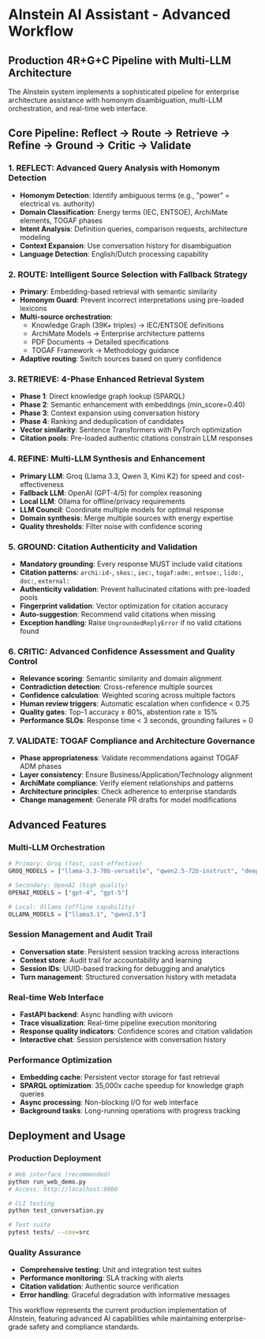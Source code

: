# AInstein AI Assistant - Advanced Workflow

## Production 4R+G+C Pipeline with Multi-LLM Architecture

The AInstein system implements a sophisticated pipeline for enterprise architecture assistance with homonym disambiguation, multi-LLM orchestration, and real-time web interface.

## Core Pipeline: Reflect → Route → Retrieve → Refine → Ground → Critic → Validate

### 1. **REFLECT**: Advanced Query Analysis with Homonym Detection
   - **Homonym Detection**: Identify ambiguous terms (e.g., "power" = electrical vs. authority)
   - **Domain Classification**: Energy terms (IEC, ENTSOE), ArchiMate elements, TOGAF phases
   - **Intent Analysis**: Definition queries, comparison requests, architecture modeling
   - **Context Expansion**: Use conversation history for disambiguation
   - **Language Detection**: English/Dutch processing capability

### 2. **ROUTE**: Intelligent Source Selection with Fallback Strategy
   - **Primary**: Embedding-based retrieval with semantic similarity
   - **Homonym Guard**: Prevent incorrect interpretations using pre-loaded lexicons
   - **Multi-source orchestration**:
     - Knowledge Graph (39K+ triples) → IEC/ENTSOE definitions
     - ArchiMate Models → Enterprise architecture patterns
     - PDF Documents → Detailed specifications
     - TOGAF Framework → Methodology guidance
   - **Adaptive routing**: Switch sources based on query confidence

### 3. **RETRIEVE**: 4-Phase Enhanced Retrieval System
   - **Phase 1**: Direct knowledge graph lookup (SPARQL)
   - **Phase 2**: Semantic enhancement with embeddings (min_score=0.40)
   - **Phase 3**: Context expansion using conversation history
   - **Phase 4**: Ranking and deduplication of candidates
   - **Vector similarity**: Sentence Transformers with PyTorch optimization
   - **Citation pools**: Pre-loaded authentic citations constrain LLM responses

### 4. **REFINE**: Multi-LLM Synthesis and Enhancement
   - **Primary LLM**: Groq (Llama 3.3, Qwen 3, Kimi K2) for speed and cost-effectiveness
   - **Fallback LLM**: OpenAI (GPT-4/5) for complex reasoning
   - **Local LLM**: Ollama for offline/privacy requirements
   - **LLM Council**: Coordinate multiple models for optimal response
   - **Domain synthesis**: Merge multiple sources with energy expertise
   - **Quality thresholds**: Filter noise with confidence scoring

### 5. **GROUND**: Citation Authenticity and Validation
   - **Mandatory grounding**: Every response MUST include valid citations
   - **Citation patterns**: `archi:id-`, `skos:`, `iec:`, `togaf:adm:`, `entsoe:`, `lido:`, `doc:`, `external:`
   - **Authenticity validation**: Prevent hallucinated citations with pre-loaded pools
   - **Fingerprint validation**: Vector optimization for citation accuracy
   - **Auto-suggestion**: Recommend valid citations when missing
   - **Exception handling**: Raise `UngroundedReplyError` if no valid citations found

### 6. **CRITIC**: Advanced Confidence Assessment and Quality Control
   - **Relevance scoring**: Semantic similarity and domain alignment
   - **Contradiction detection**: Cross-reference multiple sources
   - **Confidence calculation**: Weighted scoring across multiple factors
   - **Human review triggers**: Automatic escalation when confidence < 0.75
   - **Quality gates**: Top-1 accuracy ≥ 80%, abstention rate ≥ 15%
   - **Performance SLOs**: Response time < 3 seconds, grounding failures = 0

### 7. **VALIDATE**: TOGAF Compliance and Architecture Governance
   - **Phase appropriateness**: Validate recommendations against TOGAF ADM phases
   - **Layer consistency**: Ensure Business/Application/Technology alignment
   - **ArchiMate compliance**: Verify element relationships and patterns
   - **Architecture principles**: Check adherence to enterprise standards
   - **Change management**: Generate PR drafts for model modifications

## Advanced Features

### Multi-LLM Orchestration
```python
# Primary: Groq (fast, cost-effective)
GROQ_MODELS = ["llama-3.3-70b-versatile", "qwen2.5-72b-instruct", "deepseek-r1-distill-llama-70b"]

# Secondary: OpenAI (high quality)
OPENAI_MODELS = ["gpt-4", "gpt-5"]

# Local: Ollama (offline capability)
OLLAMA_MODELS = ["llama3.1", "qwen2.5"]
```

### Session Management and Audit Trail
- **Conversation state**: Persistent session tracking across interactions
- **Context store**: Audit trail for accountability and learning
- **Session IDs**: UUID-based tracking for debugging and analytics
- **Turn management**: Structured conversation history with metadata

### Real-time Web Interface
- **FastAPI backend**: Async handling with uvicorn
- **Trace visualization**: Real-time pipeline execution monitoring
- **Response quality indicators**: Confidence scores and citation validation
- **Interactive chat**: Session persistence with conversation history

### Performance Optimization
- **Embedding cache**: Persistent vector storage for fast retrieval
- **SPARQL optimization**: 35,000x cache speedup for knowledge graph queries
- **Async processing**: Non-blocking I/O for web interface
- **Background tasks**: Long-running operations with progress tracking

## Deployment and Usage

### Production Deployment
```bash
# Web interface (recommended)
python run_web_demo.py
# Access: http://localhost:8000

# CLI testing
python test_conversation.py

# Test suite
pytest tests/ --cov=src
```

### Quality Assurance
- **Comprehensive testing**: Unit and integration test suites
- **Performance monitoring**: SLA tracking with alerts
- **Citation validation**: Authentic source verification
- **Error handling**: Graceful degradation with informative messages

This workflow represents the current production implementation of AInstein, featuring advanced AI capabilities while maintaining enterprise-grade safety and compliance standards.